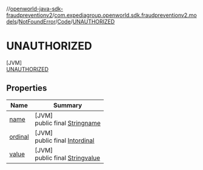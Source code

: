 //[openworld-java-sdk-fraudpreventionv2](../../../../../index.md)/[com.expediagroup.openworld.sdk.fraudpreventionv2.models](../../../index.md)/[NotFoundError](../../index.md)/[Code](../index.md)/[UNAUTHORIZED](index.md)

# UNAUTHORIZED

[JVM]\
[UNAUTHORIZED](index.md)

## Properties

| Name | Summary |
|---|---|
| [name](../../../-verification-type/_3_-d-s/index.md#-372974862%2FProperties%2F-1883119931) | [JVM]<br>public final [String](https://kotlinlang.org/api/latest/jvm/stdlib/kotlin/-string/index.html)[name](../../../-verification-type/_3_-d-s/index.md#-372974862%2FProperties%2F-1883119931) |
| [ordinal](../../../-verification-type/_3_-d-s/index.md#-739389684%2FProperties%2F-1883119931) | [JVM]<br>public final [Int](https://kotlinlang.org/api/latest/jvm/stdlib/kotlin/-int/index.html)[ordinal](../../../-verification-type/_3_-d-s/index.md#-739389684%2FProperties%2F-1883119931) |
| [value](../-b-a-d_-r-e-q-u-e-s-t/index.md#2058867330%2FProperties%2F-1883119931) | [JVM]<br>public final [String](https://kotlinlang.org/api/latest/jvm/stdlib/kotlin/-string/index.html)[value](../-b-a-d_-r-e-q-u-e-s-t/index.md#2058867330%2FProperties%2F-1883119931) |
